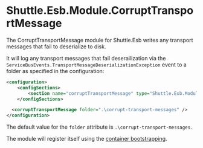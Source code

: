 # Shuttle.Esb.Module.CorruptTransportMessage

The CorruptTransportMessage module for Shuttle.Esb writes any transport messages that fail to deserialize to disk.

It will log any transport messages that fail deserailization via the `ServiceBusEvents.TransportMessageDeserializationException` event to a folder as specified in the configuration:

```xml
<configuration>
	<configSections>
		<section name="corruptTransportMessage" type="Shuttle.Esb.Module.CorruptTransportMessage.CorruptTransportMessageSection, Shuttle.Esb.Module.CorruptTransportMessage"/>
	</configSections>

  <corruptTransportMessage folder=".\corrupt-transport-messages" />
</configuration>
```

The default value for the `folder` attribute is `.\corrupt-transport-messages`.

The module will register itself using the [container bootstrapping](http://shuttle.github.io/shuttle-core/overview-container/#Bootstrapping).
